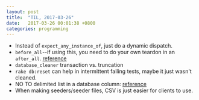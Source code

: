```yaml
---
layout: post
title:  "TIL, 2017-03-26"
date:   2017-03-26 00:01:38 +0800
categories: programming
---
```


- Instead of `expect_any_instance_of`, just do a dynamic dispatch.
- `before_all`--if using this, you need to do your own teardon in an `after_all`. [reference](https://makandracards.com/makandra/11507-using-before-all-in-rspec-will-cause-you-lots-of-trouble-unless-you-know-what-you-are-doing)
- `database_cleaner` transaction vs. truncation
- `rake db:reset` can help in intermittent failing tests, maybe it just wasn't cleaned.
- NO TO delimited list in a database column: [reference](http://stackoverflow.com/questions/3653462/is-storing-a-delimited-list-in-a-database-column-really-that-bad)
- When making seeders/seeder files, CSV is just easier for clients to use.
